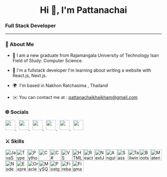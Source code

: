 <h1 align="center">Hi 👋, I'm Pattanachai</h1>

### Full Stack Developer
----------------------------

### 🚀 About Me

*  💬  I am a new graduate from Rajamangala University of Technology Isan Field of Study: Computer Science. <br>

*  📌  I'm a fullstack developer I'm learning about writing a website with React.js, Next.js.

* 🌍  I'm based in Nakhon Ratchasima , Thailand

* ✉️  You can contact me at : <a>pattanachaikhaikham@gmail.com</a>

### 🌐 Socials 

<p align="left"> 
  <a href="https://discord.com/users/623183386680360963" target="_blank" rel="noreferrer"> 
    <picture> 
      <source media="(prefers-color-scheme: dark)" srcset="https://raw.githubusercontent.com/danielcranney/readme-generator/main/public/icons/socials/discord-dark.svg" /> 
      <source media="(prefers-color-scheme: light)" srcset="https://raw.githubusercontent.com/danielcranney/readme-generator/main/public/icons/socials/discord.svg" /> 
      <img src="https://raw.githubusercontent.com/danielcranney/readme-generator/main/public/icons/socials/discord.svg" width="32" height="32" /> 
    </picture> 
  </a>
  &nbsp;
  <a href="https://www.facebook.com/Pattanachai.Khaikham" target="_blank" rel="noreferrer"> 
    <picture> <source media="(prefers-color-scheme: dark)" srcset="https://raw.githubusercontent.com/danielcranney/readme-generator/main/public/icons/socials/facebook-dark.svg" /> 
      <source media="(prefers-color-scheme: light)" srcset="https://raw.githubusercontent.com/danielcranney/readme-generator/main/public/icons/socials/facebook.svg" /> 
      <img src="https://raw.githubusercontent.com/danielcranney/readme-generator/main/public/icons/socials/facebook.svg" width="32" height="32" /> 
    </picture> 
  </a>
  &nbsp;
  <a href="https://www.github.com/ice-pattanachai" target="_blank" rel="noreferrer"> 
    <picture> 
      <source media="(prefers-color-scheme: dark)" srcset="https://raw.githubusercontent.com/danielcranney/readme-generator/main/public/icons/socials/github-dark.svg" /> 
      <source media="(prefers-color-scheme: light)" srcset="https://raw.githubusercontent.com/danielcranney/readme-generator/main/public/icons/socials/github.svg" /> 
      <img src="https://raw.githubusercontent.com/danielcranney/readme-generator/main/public/icons/socials/github.svg" width="32" height="32" /> 
    </picture> 
  </a>
  &nbsp;
  <a href="https://www.x.com/pattanachai29" target="_blank" rel="noreferrer"> 
    <picture> 
      <source media="(prefers-color-scheme: dark)" srcset="https://raw.githubusercontent.com/danielcranney/readme-generator/main/public/icons/socials/twitter-dark.svg" /> 
      <source media="(prefers-color-scheme: light)" srcset="https://raw.githubusercontent.com/danielcranney/readme-generator/main/public/icons/socials/twitter.svg" /> 
      <img src="https://raw.githubusercontent.com/danielcranney/readme-generator/main/public/icons/socials/twitter.svg" width="32" height="32" /> 
    </picture> 
  </a>
  &nbsp;
  <a href="https://www.youtube.com/@pattanachai-oe8wt" target="_blank" rel="noreferrer"> 
    <picture> 
      <source media="(prefers-color-scheme: dark)" srcset="https://raw.githubusercontent.com/danielcranney/readme-generator/main/public/icons/socials/youtube-dark.svg" /> 
      <source media="(prefers-color-scheme: light)" srcset="https://raw.githubusercontent.com/danielcranney/readme-generator/main/public/icons/socials/youtube.svg" /> 
      <img src="https://raw.githubusercontent.com/danielcranney/readme-generator/main/public/icons/socials/youtube.svg" width="32" height="32" /> 
    </picture> 
  </a>
  &nbsp;
  <a href="http://www.instagram.com/ice.pattanachai" target="_blank" rel="noreferrer"> 
    <picture> 
      <source media="(prefers-color-scheme: dark)" srcset="https://raw.githubusercontent.com/danielcranney/readme-generator/main/public/icons/socials/instagram-dark.svg" /> 
      <source media="(prefers-color-scheme: light)" srcset="https://raw.githubusercontent.com/danielcranney/readme-generator/main/public/icons/socials/instagram.svg" /> 
      <img src="https://raw.githubusercontent.com/danielcranney/readme-generator/main/public/icons/socials/instagram.svg" width="32" height="32" /> 
    </picture> 
  </a>
</p>


### ⚔️ Skills

<p align="left">
    <a href="https://developer.mozilla.org/en-US/docs/Web/JavaScript" target="_blank" rel="noreferrer"><img
            src="https://raw.githubusercontent.com/danielcranney/readme-generator/main/public/icons/skills/javascript-colored.svg"
            width="36" height="36" alt="JavaScript" /></a><a href="https://www.typescriptlang.org/" target="_blank"
        rel="noreferrer"><img
            src="https://raw.githubusercontent.com/danielcranney/readme-generator/main/public/icons/skills/typescript-colored.svg"
            width="36" height="36" alt="TypeScript" /></a><a href="https://www.python.org/" target="_blank"
        rel="noreferrer"><img
            src="https://raw.githubusercontent.com/danielcranney/readme-generator/main/public/icons/skills/python-colored.svg"
            width="36" height="36" alt="Python" /></a><a href="https://docs.microsoft.com/en-us/cpp/?view=msvc-170"
        target="_blank" rel="noreferrer"><img
            src="https://raw.githubusercontent.com/danielcranney/readme-generator/main/public/icons/skills/c-colored.svg"
            width="36" height="36" alt="C" /></a><a href="https://docs.microsoft.com/en-us/dotnet/csharp/"
        target="_blank" rel="noreferrer"><img
            src="https://raw.githubusercontent.com/danielcranney/readme-generator/main/public/icons/skills/csharp-colored.svg"
            width="36" height="36" alt="C#" /></a><a href="https://code.visualstudio.com/" target="_blank"
        rel="noreferrer"><img
            src="https://raw.githubusercontent.com/danielcranney/readme-generator/main/public/icons/skills/visualstudiocode.svg"
            width="36" height="36" alt="VS Code" /></a><a href="https://developer.mozilla.org/en-US/docs/Glossary/HTML5"
        target="_blank" rel="noreferrer"><img
            src="https://raw.githubusercontent.com/danielcranney/readme-generator/main/public/icons/skills/html5-colored.svg"
            width="36" height="36" alt="HTML5" /></a><a href="https://reactjs.org/" target="_blank"
        rel="noreferrer"><img
            src="https://raw.githubusercontent.com/danielcranney/readme-generator/main/public/icons/skills/react-colored.svg"
            width="36" height="36" alt="React" /></a><a href="https://nextjs.org/docs" target="_blank"
        rel="noreferrer"><img
            src="https://raw.githubusercontent.com/danielcranney/readme-generator/main/public/icons/skills/nextjs-colored.svg"
            width="36" height="36" alt="NextJs" /></a><a href="https://angular.io/" target="_blank"
        rel="noreferrer"><img
            src="https://raw.githubusercontent.com/danielcranney/readme-generator/main/public/icons/skills/angularjs-colored.svg"
            width="36" height="36" alt="Angular" /></a><a href="https://sass-lang.com/" target="_blank"
        rel="noreferrer"><img
            src="https://raw.githubusercontent.com/danielcranney/readme-generator/main/public/icons/skills/sass-colored.svg"
            width="36" height="36" alt="Sass" /></a><a href="https://tailwindcss.com/" target="_blank"
        rel="noreferrer"><img
            src="https://raw.githubusercontent.com/danielcranney/readme-generator/main/public/icons/skills/tailwindcss-colored.svg"
            width="36" height="36" alt="TailwindCSS" /></a><a href="https://getbootstrap.com/" target="_blank"
        rel="noreferrer"><img
            src="https://raw.githubusercontent.com/danielcranney/readme-generator/main/public/icons/skills/bootstrap-colored.svg"
            width="36" height="36" alt="Bootstrap" /></a><a href="https://mui.com/" target="_blank"
        rel="noreferrer"><img
            src="https://raw.githubusercontent.com/danielcranney/readme-generator/main/public/icons/skills/materialui-colored.svg"
            width="36" height="36" alt="Material UI" /></a><a href="https://nodejs.org/en/" target="_blank"
        rel="noreferrer"><img
            src="https://raw.githubusercontent.com/danielcranney/readme-generator/main/public/icons/skills/nodejs-colored.svg"
            width="36" height="36" alt="NodeJS" /></a><a href="https://expressjs.com/" target="_blank"
        rel="noreferrer"><img
            src="https://raw.githubusercontent.com/danielcranney/readme-generator/main/public/icons/skills/express-colored.svg"
            width="36" height="36" alt="Express" /></a><a href="https://www.oracle.com/uk/index.html" target="_blank"
        rel="noreferrer"><img
            src="https://raw.githubusercontent.com/danielcranney/readme-generator/main/public/icons/skills/oracle-colored.svg"
            width="36" height="36" alt="Oracle" /></a><a href="https://www.mysql.com/" target="_blank"
        rel="noreferrer"><img
            src="https://raw.githubusercontent.com/danielcranney/readme-generator/main/public/icons/skills/mysql-colored.svg"
            width="36" height="36" alt="MySQL" /></a><a href="https://www.postgresql.org/" target="_blank"
        rel="noreferrer"><img
            src="https://raw.githubusercontent.com/danielcranney/readme-generator/main/public/icons/skills/postgresql-colored.svg"
            width="36" height="36" alt="PostgreSQL" /></a><a href="https://firebase.google.com/" target="_blank"
        rel="noreferrer"><img
            src="https://raw.githubusercontent.com/danielcranney/readme-generator/main/public/icons/skills/firebase-colored.svg"
            width="36" height="36" alt="Firebase" /></a><a href="https://www.figma.com/" target="_blank"
        rel="noreferrer"><img
            src="https://raw.githubusercontent.com/danielcranney/readme-generator/main/public/icons/skills/figma-colored.svg"
            width="36" height="36" alt="Figma" /></a>
</p>
